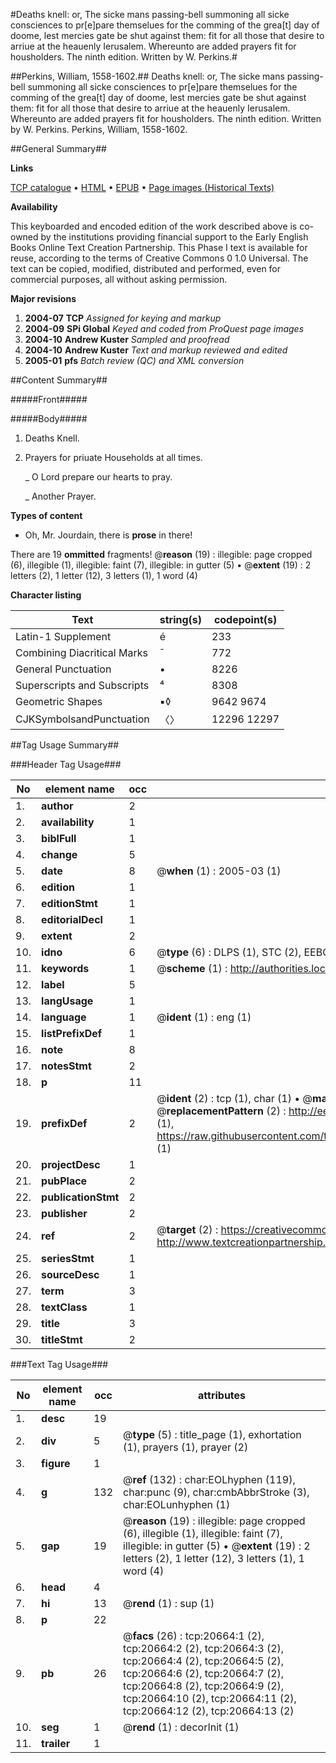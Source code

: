 #Deaths knell: or, The sicke mans passing-bell summoning all sicke consciences to pr[e]pare themselues for the comming of the grea[t] day of doome, lest mercies gate be shut against them: fit for all those that desire to arriue at the heauenly Ierusalem. Whereunto are added prayers fit for housholders. The ninth edition. Written by W. Perkins.#

##Perkins, William, 1558-1602.##
Deaths knell: or, The sicke mans passing-bell summoning all sicke consciences to pr[e]pare themselues for the comming of the grea[t] day of doome, lest mercies gate be shut against them: fit for all those that desire to arriue at the heauenly Ierusalem. Whereunto are added prayers fit for housholders. The ninth edition. Written by W. Perkins.
Perkins, William, 1558-1602.

##General Summary##

**Links**

[TCP catalogue](http://www.ota.ox.ac.uk/tcp/)  • 
[HTML](http://tei.it.ox.ac.uk/tcp/Texts-HTML/free/A09/A09387.html)  • 
[EPUB](http://tei.it.ox.ac.uk/tcp/Texts-EPUB/free/A09/A09387.epub) • 
[Page images (Historical Texts)](https://data.historicaltexts.jisc.ac.uk/view?pubId=eebo-99855188e&pageId=eebo-99855188e-20664-1)

**Availability**

This keyboarded and encoded edition of the
	       work described above is co-owned by the institutions
	       providing financial support to the Early English Books
	       Online Text Creation Partnership. This Phase I text is
	       available for reuse, according to the terms of Creative
	       Commons 0 1.0 Universal. The text can be copied,
	       modified, distributed and performed, even for
	       commercial purposes, all without asking permission.

**Major revisions**

1. __2004-07__ __TCP__ *Assigned for keying and markup*
1. __2004-09__ __SPi Global__ *Keyed and coded from ProQuest page images*
1. __2004-10__ __Andrew Kuster__ *Sampled and proofread*
1. __2004-10__ __Andrew Kuster__ *Text and markup reviewed and edited*
1. __2005-01__ __pfs__ *Batch review (QC) and XML conversion*

##Content Summary##

#####Front#####

#####Body#####

1. Deaths Knell.

1. Prayers for priuate Households at all times.

    _ O Lord prepare our hearts to pray.

    _ Another Prayer.

**Types of content**

  * Oh, Mr. Jourdain, there is **prose** in there!

There are 19 **ommitted** fragments! 
 @__reason__ (19) : illegible: page cropped (6), illegible (1), illegible: faint (7), illegible: in gutter (5)  •  @__extent__ (19) : 2 letters (2), 1 letter (12), 3 letters (1), 1 word (4)

**Character listing**


|Text|string(s)|codepoint(s)|
|---|---|---|
|Latin-1 Supplement|é|233|
|Combining             Diacritical Marks|̄|772|
|General Punctuation|•|8226|
|Superscripts             and Subscripts|⁴|8308|
|Geometric Shapes|▪◊|9642 9674|
|CJKSymbolsandPunctuation|〈〉|12296 12297|

##Tag Usage Summary##

###Header Tag Usage###

|No|element name|occ|attributes|
|---|---|---|---|
|1.|__author__|2||
|2.|__availability__|1||
|3.|__biblFull__|1||
|4.|__change__|5||
|5.|__date__|8| @__when__ (1) : 2005-03 (1)|
|6.|__edition__|1||
|7.|__editionStmt__|1||
|8.|__editorialDecl__|1||
|9.|__extent__|2||
|10.|__idno__|6| @__type__ (6) : DLPS (1), STC (2), EEBO-CITATION (1), PROQUEST (1), VID (1)|
|11.|__keywords__|1| @__scheme__ (1) : http://authorities.loc.gov/ (1)|
|12.|__label__|5||
|13.|__langUsage__|1||
|14.|__language__|1| @__ident__ (1) : eng (1)|
|15.|__listPrefixDef__|1||
|16.|__note__|8||
|17.|__notesStmt__|2||
|18.|__p__|11||
|19.|__prefixDef__|2| @__ident__ (2) : tcp (1), char (1)  •  @__matchPattern__ (2) : ([0-9\-]+):([0-9IVX]+) (1), (.+) (1)  •  @__replacementPattern__ (2) : http://eebo.chadwyck.com/downloadtiff?vid=$1&page=$2 (1), https://raw.githubusercontent.com/textcreationpartnership/Texts/master/tcpchars.xml#$1 (1)|
|20.|__projectDesc__|1||
|21.|__pubPlace__|2||
|22.|__publicationStmt__|2||
|23.|__publisher__|2||
|24.|__ref__|2| @__target__ (2) : https://creativecommons.org/publicdomain/zero/1.0/ (1), http://www.textcreationpartnership.org/docs/. (1)|
|25.|__seriesStmt__|1||
|26.|__sourceDesc__|1||
|27.|__term__|3||
|28.|__textClass__|1||
|29.|__title__|3||
|30.|__titleStmt__|2||


###Text Tag Usage###

|No|element name|occ|attributes|
|---|---|---|---|
|1.|__desc__|19||
|2.|__div__|5| @__type__ (5) : title_page (1), exhortation (1), prayers (1), prayer (2)|
|3.|__figure__|1||
|4.|__g__|132| @__ref__ (132) : char:EOLhyphen (119), char:punc (9), char:cmbAbbrStroke (3), char:EOLunhyphen (1)|
|5.|__gap__|19| @__reason__ (19) : illegible: page cropped (6), illegible (1), illegible: faint (7), illegible: in gutter (5)  •  @__extent__ (19) : 2 letters (2), 1 letter (12), 3 letters (1), 1 word (4)|
|6.|__head__|4||
|7.|__hi__|13| @__rend__ (1) : sup (1)|
|8.|__p__|22||
|9.|__pb__|26| @__facs__ (26) : tcp:20664:1 (2), tcp:20664:2 (2), tcp:20664:3 (2), tcp:20664:4 (2), tcp:20664:5 (2), tcp:20664:6 (2), tcp:20664:7 (2), tcp:20664:8 (2), tcp:20664:9 (2), tcp:20664:10 (2), tcp:20664:11 (2), tcp:20664:12 (2), tcp:20664:13 (2)|
|10.|__seg__|1| @__rend__ (1) : decorInit (1)|
|11.|__trailer__|1||
